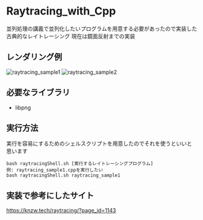 # Raytracing_with_Cpp
並列処理の講義で並列化したいプログラムを用意する必要があったので実装した古典的なレイトレーシング
現在は鏡面反射までの実装

## レンダリング例
![raytracing_sample1](https://user-images.githubusercontent.com/83057130/169647840-14f974e0-d222-4b75-942c-bd98ca2ca6c1.png)
![raytracing_sample2](https://user-images.githubusercontent.com/83057130/169647859-c2052fdf-6c2c-4dbf-8d73-ea1cfe319df7.png)

## 必要なライブラリ
- libpng

## 実行方法
実行を容易にするためのシェルスクリプトを用意したのでそれを使うといいと思います
```
bash raytracingShell.sh [実行するレイトレーシングプログラム]
例: raytracing_sample1.cppを実行したい
bash raytracingShell.sh raytracing_sample1
```
## 実装で参考にしたサイト
https://knzw.tech/raytracing/?page_id=1143
